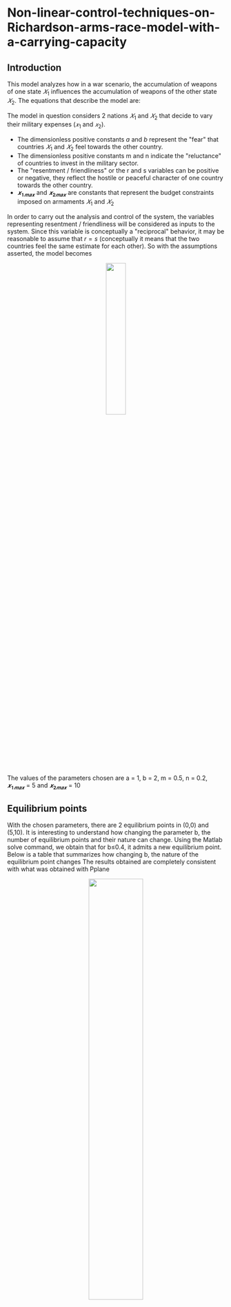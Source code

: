 # Non-linear-control-techniques-on-Richardson-arms-race-model-with-a-carrying-capacity

## Introduction
This model analyzes how in a war scenario, the accumulation of weapons of one state $𝑋_1$ influences the accumulation of weapons of the other state $𝑋_2$. The equations that describe the model are:


The model in question considers 2 nations $𝑋_1$ and $𝑋_2$ that decide to vary their military expenses ($𝑥_1$ and $𝑥_2$).
- The dimensionless positive constants $a$ and $b$ represent the "fear" that countries $𝑋_1$ and $𝑋_2$ feel towards the other country.
- The dimensionless positive constants m and n indicate the "reluctance" of countries to invest in the military sector.
- The "resentment / friendliness" or the r and s variables can be positive or negative, they reflect the hostile or peaceful character of one country towards the other country.
- $𝒙_{𝟏𝒎𝒂𝒙}$ and $𝒙_{𝟐𝒎𝒂𝒙}$ are constants that represent the budget constraints imposed on armaments $𝑋_1$ and $𝑋_2$

In order to carry out the analysis and control of the system, the variables representing resentment / friendliness will be considered as inputs to the system. Since this variable is conceptually a "reciprocal" behavior, it may be reasonable to assume that $r = s$ (conceptually it means that the two countries feel the same estimate for each other). So with the assumptions asserted, the model becomes
<p align="center">
 <img src="https://user-images.githubusercontent.com/101321796/181657131-0ac9b3f6-7264-409e-b5f1-b7d777609bba.jpg" width=30% height=30%>
 
 

The values ​​of the parameters chosen are a = 1, b = 2, m = 0.5, n = 0.2, $𝒙_{𝟏𝒎𝒂𝒙}$ = 5 and $𝒙_{𝟐𝒎𝒂𝒙}$ = 10
 
## Equilibrium points
With the chosen parameters, there are 2 equilibrium points in (0,0) and (5,10). It is interesting to understand how changing the parameter b, the number of equilibrium points and their nature can change.
Using the Matlab solve command, we obtain that for b≤0.4, it admits a new equilibrium point.
Below is a table that summarizes how changing b, the nature of the equilibrium point changes
The results obtained are completely consistent with what was obtained with Pplane


<p align="center">
 <img src="https://user-images.githubusercontent.com/101321796/181716911-ca91e8c1-c98d-4c7a-9bd3-c8f258bf45ba.jpg" width=50% height=50%>
 
 
Phase plane for b = 0.05: the equilibrium points are (0,0); (5,10); (5,1.25)
<p align="center">  
 <img src="https://user-images.githubusercontent.com/101321796/181657133-5ded3068-9bf6-47b5-bd30-fd7777360589.jpg" width=50% height=50%> 
 
 
 


Phase plane for b = 0.2: the equilibrium points are (0,0); (5,10); (5,5)
<p align="center">
 <img src="https://user-images.githubusercontent.com/101321796/181657136-148fe4a0-57cf-4f13-8eac-854d12b76632.jpg" width=50% height=50%>
 

Phase plane for b = 2: the equilibrium points are (0,0); (5,10);
<p align="center">
 <img src="https://user-images.githubusercontent.com/101321796/181657137-bc150eb9-1cb1-4ec5-b454-35e64f80c352.jpg" width=50% height=50%> 


For all the values of b, it is easy to deduce that the system does not admit limit cycles, because the Poincarè theorem is not respected, in fact N ≠ S + 1 where N is the number of foci, nodes, repulsors and centers and S the number of saddles;
 
 ## Bifurcation analysis
varying the parameter a, a new equilibrium point is added for a ≤1 / 4. In the following table the equilibrium points are classified as a varies
- for a = 1/20 the first equilibrium point goes from stable node to saddle point, while the third equilibrium point does the opposite
- for a = 1/4 the second equilibrium point goes from saddle point to stable node, while the third equilibrium point does the opposite.

The inversion of stability of 2 equilibrium points at a given value a * is a typical behavior of transcritical bifurcations. By performing the simulation on Matcont, 2 bifurcations are reported to us in correspondence with the values ​​of a indicated above
 
<p align="center">
 <img src="https://user-images.githubusercontent.com/101321796/181717448-4812ab81-2780-4626-9ff8-6476fd04a123.jpg" width=50% height=50%>
 
 

 
 
<p align="center"> 
 <img src="https://user-images.githubusercontent.com/101321796/181657140-bcf3dbb6-5f81-4bb9-94b0-ced72a9e3a4e.jpg" width=40% height=40%>




## LQ control on the linearized system

The purpose of the control design is to bring state $X_1$ 's military spending to a sustained and constant value of € 1 billion.
- We linearize around the equilibrium point (0,0).
- LQ control with integrator with Q = [10000,1,10000] and R = 1
- The reference is 1
- We apply parametric variation of 10%
- A disturbance of dimension -0.3 is introduced at instant 10.
- The response is able to reach full speed in about 4s with zero error and without percentage overshoot


<p align="center">
 <img src="https://user-images.githubusercontent.com/101321796/181657143-b73ab500-1341-4aa8-a494-570c62ead0a1.jpg" width=50% height=50%>
 
<p align="center">
 <img src="https://user-images.githubusercontent.com/101321796/181657145-fbc71646-01c3-415e-9751-15adcb9d6175.jpg" width=60% height=60%>
 

## LQ control on the non-linear system

Validation of the LQ controller on the non-linear model
<p align="center">
 <img src="https://user-images.githubusercontent.com/101321796/181657146-713458c5-9ee0-4c08-8d04-8c6cc066315d.jpg" width=50% height=50%>
 
<p align="center">
 <img src="https://user-images.githubusercontent.com/101321796/181657147-88a6f694-b1a3-430c-9add-814daeb08644.jpg" width=60% height=60%>
 
## I/O FEEDBACK LINEARIZATION

- More specific control for non-linear systems
- Presence of an internal dynamic on x2
- The problem with I / O FBL is robustness
<p align="center">
 <img src="https://user-images.githubusercontent.com/101321796/181657149-a2562340-eeb7-4bb6-bd12-5472c0633148.jpg" width=50% height=50%>

 
 
<p align="center">
 <img src="https://user-images.githubusercontent.com/101321796/181657150-8c7b2296-8a35-4949-a8be-2dbb4957485b.jpg" width=60% height=60%>
 
 
## MRAC with PI controller

- This method solves the problems of parmatric disturbances and variation.
- Earnings $𝑘_𝑝$ = 20 𝑒 $𝑘_𝑖$ = 10
The linear reference model chosen is:
<p align="center">
  <img src="https://user-images.githubusercontent.com/101321796/181726433-1b9012b8-8ccb-4222-a0b4-ff59a5875f87.jpg" width=30% height=30%>



<p align="center">
 <img src="https://user-images.githubusercontent.com/101321796/181657153-4606374f-c32e-4032-81a1-d372de1cbe04.jpg" width=50% height=50%>

<p align="center">
 <img src="https://user-images.githubusercontent.com/101321796/181657154-d642fd21-f4de-4a4b-8df1-369e9802b253.jpg" width=60% height=60%>

 ## Conclusions
This model is one of the most famous in the military field, because it allows, with a small number of parameters, to predict in a realistic way the war expenses due to conflicts between states.
All controls gave similar results, but the FBL I / O proved to be the least robust to noise and parametric variations.

 One of the difficulties present in this model is the presence of budget constraints, because this leads to the presence of new equilibrium points as the parameters vary

Obviously this model is subject to some limits, due to the level of abstraction with which the analysis is being carried out, in fact neither some military aspects are taken into consideration, such as the possibility that other states may intervene during the conflict, nor other economic aspects such as: inflation, economic sanctions imposed by other states or suspensions of trade agreements.


 The events that involved Russia, Ukraine and NATO in 2022 highlight how the issues dealt with in this paper are still current and through a serious and in-depth study it is possible to increase the understanding of these phenomena and prevent catastrophic events.
## Code indications
All simulink schemes are present in the "simulink_scheme" file, before simulating the schemes it is important to run the "linearized.m" file
The analysis on the equilibrium points and on the open loop system are present in the file: "main.m".
The bifurcation analysis is present in the file: "bifurcation.m"
## Other Information
For a more complete analysis in Italian read the pdf: "Richardson arms race model.pdf" or "Presentation of Richardson arms race model.pptx"
